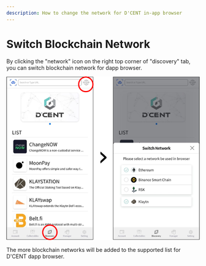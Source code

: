 ```yaml
---
description: How to change the network for D'CENT in-app browser
---
```


# Switch Blockchain Network

By clicking the "network" icon on the right top corner of "discovery" tab, you can switch blockchain network for dapp browser.

![](../../.gitbook/assets/image%20%28228%29.png)

The more blockchain networks will be added to the supported list for D'CENT dapp browser.

